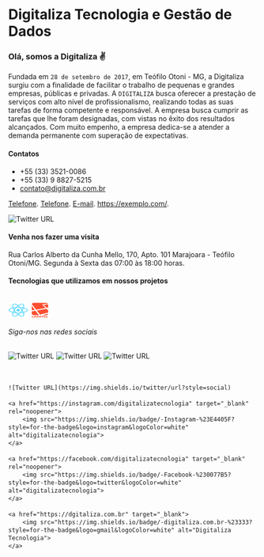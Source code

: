 <!-- Digitaliza/Digitalzia** is a ✨ _special_ ✨ repository because its `README.md` (this file) appears on your GitHub profile. -->

# Digitaliza Tecnologia e Gestão de Dados 

### Olá, somos a Digitaliza :v:

Fundada em `28 de setembro de 2017`, em Teófilo Otoni - MG, a Digitaliza surgiu com a finalidade de facilitar o trabalho de pequenas e grandes empresas, públicas e privadas.
A `DIGITALIZA` busca oferecer a prestação de serviços com alto nível de profissionalismo, realizando todas as suas tarefas de forma competente e responsável.
A empresa busca cumprir as tarefas que lhe foram designadas, com vistas no êxito dos resultados alcançados.
Com muito empenho, a empresa dedica-se a atender a demanda permanente com superação de expectativas.

#### Contatos

* +55 (33) 3521-0086
* +55 (33) 9 8827-5215
* contato@digitaliza.com.br
 
[Telefone](https://exemplo.com/).
[Telefone](https://exemplo.com/).
[E-mail](https://exemplo.com/).
<https://exemplo.com/>.

![Twitter URL](https://img.shields.io/static/v1?label=WhatsApp&message=contato&color=28c346&style=for-the-badge&logo=appveyor)

#### Venha nos fazer uma visita

Rua Carlos Alberto da Cunha Mello, 170, Apto. 101
Marajoara - Teófilo Otoni/MG.
Segunda à Sexta das 07:00 às 18:00 horas.

#### Tecnologias que utilizamos em nossos projetos

<div style="display: inline_block; margin: 1rem 0;"><br/>
	<img alt="Mat__React" width="40" height="30" align="center" src="https://raw.githubusercontent.com/devicons/devicon/master/icons/react/react-original.svg">
    	<img alt="Mat__Laravel" width="40" height="30" align="center" src="https://raw.githubusercontent.com/devicons/devicon/master/icons/laravel/laravel-plain-wordmark.svg">
</div>

###### Siga-nos nas redes sociais

![Twitter URL](https://img.shields.io/twitter/url?color=0077b5&label=Facebook&logo=Facebook&logoColor=0077b5&style=for-the-badge&url=https%3A%2F%2Fwww.facebook.com%2Fdigitalizatecnologia)
![Twitter URL](https://img.shields.io/twitter/url?color=%23e4405f&label=Instagram&logo=Instagram&logoColor=e4405f&style=for-the-badge&url=https%3A%2F%2Finstagram.com%2Fdigitalizatecnologia)
![Twitter URL](https://img.shields.io/twitter/url?color=28c346&label=WhatsApp&logo=whatsApp&logoColor=28c346&style=for-the-badge&url=https%3A%2F%2Fapi.whatsapp.com%2Fsend%3Fphone%3D5533988275215%26)

<div style="margin: 1rem 0;">
	<br/>

	![Twitter URL](https://img.shields.io/twitter/url?style=social)

	<a href="https://instagram.com/digitalizatecnologia" target="_blank" rel="noopener">
		<img src="https://img.shields.io/badge/-Instagram-%23E4405F?style=for-the-badge&logo=instagram&logoColor=white" alt="digitalizatecnologia">
	</a>

	<a href="https://facebook.com/digitalizatecnologia" target="_blank" rel="noopener">
		<img src="https://img.shields.io/badge/-Facebook-%230077B5?style=for-the-badge&logo=twitter&logoColor=white" alt="digitalizatecnologia">
	</a>

	<a href="https://dgitaliza.com.br" target="_blank">
		<img src="https://img.shields.io/badge/-digitaliza.com.br-%23333?style=for-the-badge&logo=gmail&logoColor=white" alt="Digitaliza Tecnologia">
	</a>
</div>
